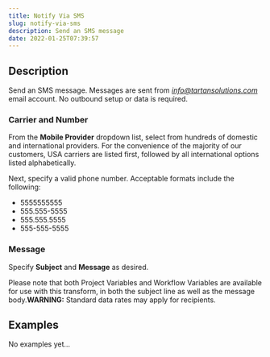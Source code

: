 ```yaml
---
title: Notify Via SMS
slug: notify-via-sms
description: Send an SMS message
date: 2022-01-25T07:39:57
---
```



## Description


Send an SMS message. Messages are sent from *[info@tartansolutions.com](mailto:info@tartansolutions.com)* email account. No outbound setup or data is required.



### Carrier and Number


From the **Mobile Provider** dropdown list, select from hundreds of domestic and international providers. For the convenience of the majority of our customers, USA carriers are listed first, followed by all international options listed alphabetically.


Next, specify a valid phone number. Acceptable formats include the following:


* 5555555555
* 555.555-5555
* 555.555.5555
* 555-555-5555

### Message


Specify **Subject** and **Message** as desired.


Please note that both Project Variables and Workflow Variables are available for use with this transform, in both the subject line as well as the message body.**WARNING:** Standard data rates may apply for recipients.

## Examples


No examples yet...

